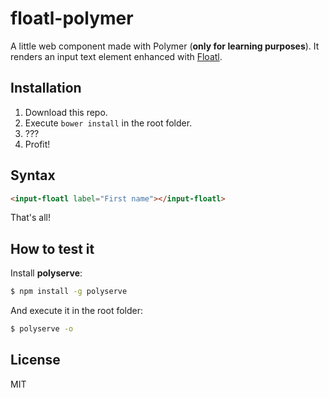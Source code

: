 # floatl-polymer

A little web component made with Polymer (**only for learning purposes**). It renders an input text element enhanced with [Floatl](https://richardvenneman.github.io/floatl/example/).

## Installation
1. Download this repo.
2. Execute `bower install` in the root folder.
3. ???
4. Profit!

## Syntax
```html
<input-floatl label="First name"></input-floatl>
```

That's all!

## How to test it

Install **polyserve**:
```sh
$ npm install -g polyserve
```

And execute it in the root folder:
```sh
$ polyserve -o
```

## License
MIT
